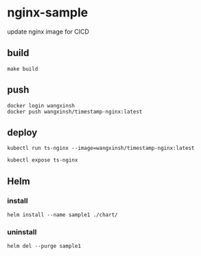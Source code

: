 # nginx-sample
update nginx image for CICD

## build
```
make build
```

## push
```
docker login wangxinsh
docker push wangxinsh/timestamp-nginx:latest
```


## deploy
```
kubectl run ts-nginx --image=wangxinsh/timestamp-nginx:latest
```

```
kubectl expose ts-nginx 
```

## Helm
### install

```
helm install --name sample1 ./chart/
```

### uninstall
```
helm del --purge sample1
```
